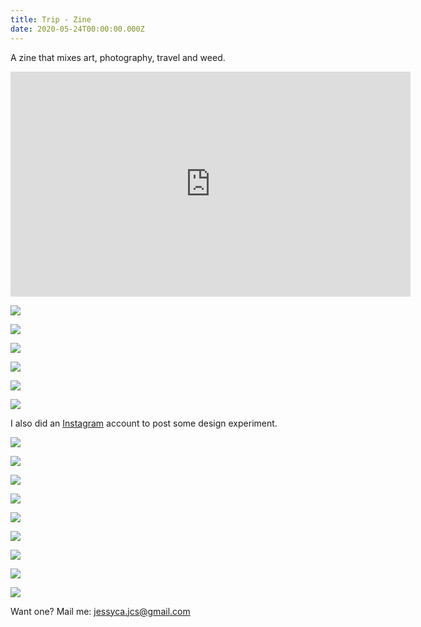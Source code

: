 ```yaml
---
title: Trip - Zine
date: 2020-05-24T00:00:00.000Z
---
```

<div class="title-pad">

A zine that mixes art, photography, travel and weed.

</div>

<iframe title="vimeo-player" src="https://player.vimeo.com/video/397870522" width="640" height="360" frameborder="0" allowfullscreen></iframe>

![](https://ucarecdn.com/3f4f26e8-6444-4b17-9b0f-43f07c428927/)

<div class="img-row">

![](https://ucarecdn.com/d0172d7b-a0a4-4597-931c-a50987b06f9b/)

![](https://ucarecdn.com/ba9ed624-2c8d-4253-9881-96d325b2d6be/)

</div>

<div class="img-row">

![](https://ucarecdn.com/9c14000c-d22d-4ea7-b9de-66eb4383c9fb/)

![](https://ucarecdn.com/d110ccd2-cf43-4170-9484-e498946c88a2/)

![](https://ucarecdn.com/015aab4b-77ef-4f74-86ee-10b12c25f371/)

</div>



I also did an [Instagram](https://www.instagram.com/zinetrip/) account to post some design experiment.

<div class="img-row">

![](https://ucarecdn.com/327031fd-ffb7-45fc-856c-67da71e2b346/)

![](https://ucarecdn.com/98063137-fc8c-4e1d-93dc-ad7028570dfa/)

![](https://ucarecdn.com/be116148-9db5-45d4-826f-faea9c62031e/)

</div>

<div class="img-row">

![](https://ucarecdn.com/08f80a5b-db2b-41f5-bbbd-74cc993197df/)

![](https://ucarecdn.com/2e17c9ae-6634-4b25-a30c-60e94ffb4b6b/)

![](https://ucarecdn.com/c8e83bef-482c-4887-9cc8-f10f3ad7591a/)

</div>

<div class="img-row">

![](https://ucarecdn.com/4b2bfb78-2bbd-4c3d-9679-4de1c472ca80/)

![](https://ucarecdn.com/604e930b-8c18-480e-b260-2811b49a04ca/)

![](https://ucarecdn.com/b061f0ec-db12-4926-ba19-018d03c40ad3/)

</div>

Want one? Mail me: jessyca.jcs@gmail.com